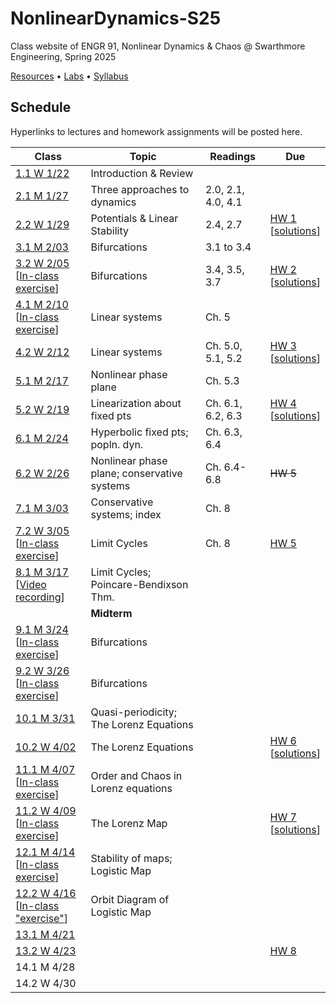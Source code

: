 # NonlinearDynamics-S25
Class website of ENGR 91, Nonlinear Dynamics & Chaos @ Swarthmore Engineering, Spring 2025

[Resources](Resources/) • [Labs](Labs/) • [Syllabus](E91-S25-Syllabus.pdf)

## Schedule

Hyperlinks to lectures and homework assignments will be posted here. 

| **Class**                                                                                          | **Topic**                                   | **Readings**       | **Due**                                               |
|----------------------------------------------------------------------------------------------------|---------------------------------------------|--------------------|-------------------------------------------------------|
| [1.1 W 1/22](Lecs/E91.S25.Lec1.pdf)                                                                | Introduction & Review                       |                    |                                                       |
| [2.1 M 1/27](Lecs/E91.S25.Lec2.pdf)                                                                | Three approaches to dynamics                | 2.0, 2.1, 4.0, 4.1 |                                                       |
| [2.2 W 1/29](Lecs/E91.S25.Lec3.pdf)                                                                | Potentials & Linear Stability               | 2.4, 2.7           | [HW 1](HW/HW1.pdf) <br> [[solutions](HW/HW1Solutions.pdf)] |
| [3.1 M 2/03](Lecs/E91.S25.Lec4.pdf)                                                                | Bifurcations                                | 3.1 to 3.4         |                                                       |
| [3.2 W 2/05](Lecs/E91.S25.Lec5.pdf)<br> [[In-class exercise](Exercises/Exercise1.pdf)]             | Bifurcations                                | 3.4, 3.5, 3.7      | [HW 2](HW/HW2.pdf) <br> [[solutions](HW/HW2Solutions.pdf)] |
| [4.1 M 2/10](Lecs/E91.S25.Lec6.pdf) <br> [[In-class exercise](Exercises/Exercise2.pdf)]            | Linear systems                              | Ch. 5              |                                                       |
| [4.2 W 2/12](Lecs/E91.S25.Lec7.pdf)                                                                | Linear systems                              | Ch. 5.0, 5.1, 5.2  | [HW 3](HW/HW3.pdf) <br> [[solutions](HW/HW3Solutions.pdf)] |
| [5.1 M 2/17](Lecs/E91.S25.Lec8.pdf)                                                                | Nonlinear phase plane                       | Ch. 5.3            |                                                       |
| [5.2 W 2/19](Lecs/E91.S25.Lec9.pdf)                                                                | Linearization about fixed pts               | Ch. 6.1, 6.2, 6.3  | [HW 4](HW/HW4.pdf) <br> [[solutions](HW/HW4Solutions.pdf)] |
| [6.1 M 2/24](Lecs/E91.S25.Lec10.pdf)                                                               | Hyperbolic fixed pts; popln. dyn.           | Ch. 6.3, 6.4       |                                                       |
| [6.2 W 2/26](Lecs/E91.S25.Lec11.pdf)                                                               | Nonlinear phase plane; conservative systems | Ch. 6.4-6.8        | ~~HW 5~~                                              |
| [7.1 M 3/03](Lecs/E91.S25.Lec12.pdf)                                                               | Conservative systems; index                 | Ch. 8              |                                                       |
| [7.2 W 3/05](Lecs/E91.S25.Lec13.pdf)<br> [[In-class exercise](Exercises/Exercise3.pdf)]            | Limit Cycles                                | Ch. 8              | [HW 5](HW/HW5.pdf)                                    |
| [8.1 M 3/17](Lecs/E91.S25.Lec14.pdf)<br> [[Video recording](https://tinyurl.com/E91March17)]       | Limit Cycles; Poincare-Bendixson Thm.       |                    |                                                       |
|                                                                                                    | **Midterm**                                 |                    |                                                       |
| [9.1 M 3/24](Lecs/E91.S25.Lec15.pdf)<br> [[In-class exercise](Exercises/Exercise4.pdf)]            | Bifurcations                                |                    |                                                       |
| [9.2 W 3/26](Lecs/E91.S25.Lec16.pdf)<br> [[In-class exercise](Exercises/Exercise5.pdf)]            | Bifurcations                                |                    |                                                       |
| [10.1 M 3/31](Lecs/E91.S25.Lec17.pdf)                                                              | Quasi-periodicity; The Lorenz Equations     |                    |                                                       |
| [10.2 W 4/02](Lecs/E91.S25.Lec18.pdf)                                                              | The Lorenz Equations                        |                    | [HW 6](HW/HW6.pdf) <br> [[solutions](HW/HW6Solutions.pdf)] |
| [11.1 M 4/07](Lecs/E91.S25.Lec19.pdf)<br> [[In-class exercise](https://tinyurl.com/E91lorenz4/)]   | Order and Chaos in Lorenz equations         |                    |                                                       |
| [11.2 W 4/09](Lecs/E91.S25.Lec20.pdf)<br> [[In-class exercise](Exercises/Exercise6.pdf)]           | The Lorenz Map                              |                    | [HW 7](HW/HW7.pdf) <br> [[solutions](HW/HW7Solutions.pdf)] |
| [12.1 M 4/14](Lecs/E91.S25.Lec21.pdf)<br> [[In-class exercise](Exercises/Exercise7.pdf)]           | Stability of maps; Logistic Map             |                    |                                                       |
| [12.2 W 4/16](Lecs/E91.S25.Lec22.pdf)<br> [[In-class "exercise"](https://tinyurl.com/E91broccoli)] | Orbit Diagram of Logistic Map               |                    |                                                       |
| [13.1 M 4/21](Lecs/E91.S25.Lec23.pdf)     |                                             |                    |                                                       |
| [13.2 W 4/23](Lecs/E91.S25.Lec24.pdf)                                                                                        |                                             |                    | [HW 8](HW/HW8.pdf)                                    |
| 14.1 M 4/28                                                                                        |                                             |                    |                                                       |
| 14.2 W 4/30                                                                                        |                                             |                    |                                                       |



